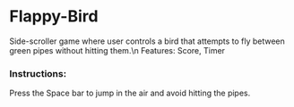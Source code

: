 # Flappy-Bird

Side-scroller game where user controls a bird that attempts to fly between green pipes without hitting them.\n
Features: Score, Timer

### Instructions:
Press the Space bar to jump in the air and avoid hitting the pipes.
